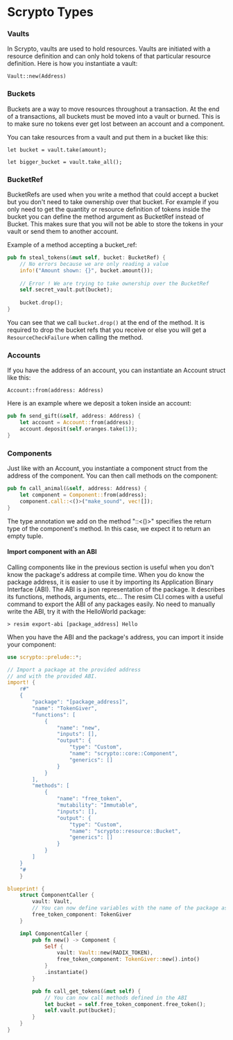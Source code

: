 # Scrypto Types

### Vaults

In Scrypto, vaults are used to hold resources. Vaults are initiated with a resource definition and can only hold tokens of that particular resource definition. Here is how you instantiate a vault:

`Vault::new(Address)`

### Buckets

Buckets are a way to move resources throughout a transaction. At the end of a transactions, all buckets must be moved into a vault or burned. This is to make sure no tokens ever get lost between an account and a component.

You can take resources from a vault and put them in a bucket like this:

`let bucket = vault.take(amount);`

`let bigger_bucket = vault.take_all();`

### BucketRef

BucketRefs are used when you write a method that could accept a bucket but you don't need to take ownership over that bucket. For example if you only need to get the quantity or resource definition of tokens inside the bucket you can define the method argument as BucketRef instead of Bucket. This makes sure that you will not be able to store the tokens in your vault or send them to another account.

Example of a method accepting a bucket\_ref:

```rust
pub fn steal_tokens(&mut self, bucket: BucketRef) {
    // No errors because we are only reading a value
    info!("Amount shown: {}", bucket.amount()); 
    
    // Error ! We are trying to take ownership over the BucketRef
    self.secret_vault.put(bucket);
    
    bucket.drop();
}
```

You can see that we call `bucket.drop()` at the end of the method. It is required to drop the bucket refs that you receive or else you will get a `ResourceCheckFailure` when calling the method.

### Accounts

If you have the address of an account, you can instantiate an Account struct like this:

`Account::from(address: Address)`

Here is an example where we deposit a token inside an account:

```rust
pub fn send_gift(&self, address: Address) {
    let account = Account::from(address);
    account.deposit(self.oranges.take(1));
}
```

### Components

Just like with an Account, you instantiate a component struct from the address of the component. You can then call methods on the component:

```rust
pub fn call_animal(&self, address: Address) {
    let component = Component::from(address);
    component.call::<()>("make_sound", vec![]);
}
```

The type annotation we add on the method "::<()>" specifies the return type of the component's method. In this case, we expect it to return an empty tuple.

#### Import component with an ABI

Calling components like in the previous section is useful when you don't know the package's address at compile time. When you do know the package address, it is easier to use it by importing its Application Binary Interface (ABI). The ABI is a json representation of the package. It describes its functions, methods, arguments, etc... The resim CLI comes with a useful command to export the ABI of any packages easily. No need to manually write the ABI, try it with the HelloWorld package:

```
> resim export-abi [package_address] Hello
```

When you have the ABI and the package's address, you can import it inside your component:

```rust
use scrypto::prelude::*;

// Import a package at the provided address 
// and with the provided ABI.
import! {
    r#"
    {
        "package": "[package_address]",
        "name": "TokenGiver",
        "functions": [
            {
                "name": "new",
                "inputs": [],
                "output": {
                    "type": "Custom",
                    "name": "scrypto::core::Component",
                    "generics": []
                }
            }
        ],
        "methods": [
            {
                "name": "free_token",
                "mutability": "Immutable",
                "inputs": [],
                "output": {
                    "type": "Custom",
                    "name": "scrypto::resource::Bucket",
                    "generics": []
                }
            }
        ]
    }
    "#
    }

blueprint! {
    struct ComponentCaller {
        vault: Vault,
        // You can now define variables with the name of the package as its type
        free_token_component: TokenGiver 
    }

    impl ComponentCaller {
        pub fn new() -> Component {
            Self {
                vault: Vault::new(RADIX_TOKEN),
                free_token_component: TokenGiver::new().into() 
            }
            .instantiate()
        }

        pub fn call_get_tokens(&mut self) {
            // You can now call methods defined in the ABI
            let bucket = self.free_token_component.free_token();
            self.vault.put(bucket);
        }
    }
}
```
